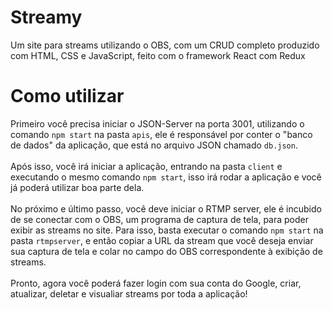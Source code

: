 # Streamy
Um site para streams utilizando o OBS, com um CRUD completo produzido com HTML, CSS e JavaScript, feito com o framework React com Redux

# Como utilizar
Primeiro você precisa iniciar o JSON-Server na porta 3001, utilizando o comando `npm start` na pasta `apis`, ele é responsável por conter o "banco de dados" da aplicação, que está no arquivo JSON chamado `db.json`.<br><br>
Após isso, você irá iniciar a aplicação, entrando na pasta `client` e executando o mesmo comando `npm start`, isso irá rodar a aplicação e você já poderá utilizar boa parte dela.<br><br>
No próximo e último passo, você deve iniciar o RTMP server, ele é incubido de se conectar com o OBS, um programa de captura de tela, para poder exibir as streams no site. Para isso, basta executar o comando `npm start` na pasta `rtmpserver`, e então copiar a URL da stream que você deseja enviar sua captura de tela e colar no campo do OBS correspondente à exibição de streams.<br><br>
Pronto, agora você poderá fazer login com sua conta do Google, criar, atualizar, deletar e visualiar streams por toda a aplicação!
